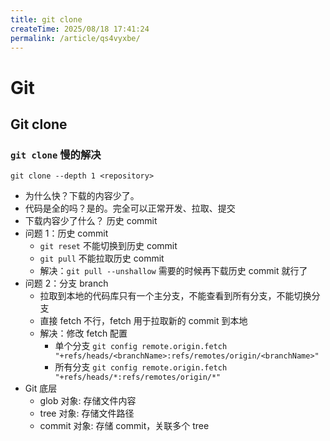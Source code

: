 ```yaml
---
title: git clone
createTime: 2025/08/18 17:41:24
permalink: /article/qs4vyxbe/
---
```


# Git

## Git clone

### `git clone` 慢的解决

`git clone --depth 1 <repository>`

- 为什么快？下载的内容少了。
- 代码是全的吗？是的。完全可以正常开发、拉取、提交
- 下载内容少了什么？ 历史 commit
- 问题 1：历史 commit
  - `git reset` 不能切换到历史 commit
  - `git pull` 不能拉取历史 commit
  - 解决：`git pull --unshallow` 需要的时候再下载历史 commit 就行了
- 问题 2：分支 branch
  - 拉取到本地的代码库只有一个主分支，不能查看到所有分支，不能切换分支
  - 直接 fetch 不行，fetch 用于拉取新的 commit 到本地
  - 解决：修改 fetch 配置
    - 单个分支 `git config remote.origin.fetch "+refs/heads/<branchName>:refs/remotes/origin/<branchName>"`
    - 所有分支 `git config remote.origin.fetch "+refs/heads/*:refs/remotes/origin/*"`
- Git 底层
  - glob 对象: 存储文件内容
  - tree 对象: 存储文件路径
  - commit 对象: 存储 commit，关联多个 tree
